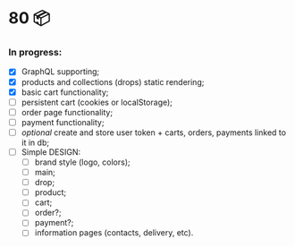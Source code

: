 # 80 📦

### In progress:

- [x] GraphQL supporting;
- [x] products and collections (drops) static rendering;
- [x] basic cart functionality;
- [ ] persistent cart (cookies or localStorage);
- [ ] order page functionality;
- [ ] payment functionality;
- [ ] *optional* create and store user token + carts, orders, payments linked to it in db;
- [ ] Simple DESIGN:
  - [ ] brand style (logo, colors);
  - [ ] main;
  - [ ] drop;
  - [ ] product;
  - [ ] cart;
  - [ ] order?;
  - [ ] payment?;
  - [ ] information pages (contacts, delivery, etc).
